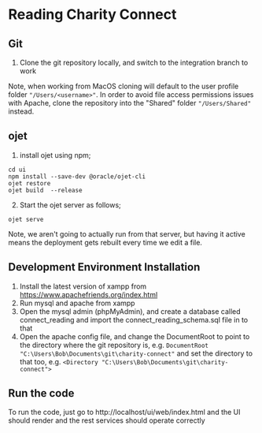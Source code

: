 
# Reading Charity Connect

## Git
1. Clone the git repository locally, and switch to the integration branch to work

Note, when working from MacOS cloning will default to the user profile folder ``"/Users/<username>"``. In order to avoid file access permissions issues with Apache, clone the repository into the "Shared" folder ``"/Users/Shared"`` instead.

## ojet
1. install ojet using npm;

```
cd ui
npm install --save-dev @oracle/ojet-cli  
ojet restore  
ojet build  --release
```

2. Start the ojet server as follows;

``ojet serve``

Note, we aren't going to actually run from that server, but having it active means the deployment gets rebuilt every time we edit a file.

## Development Environment Installation

1. Install the latest version of xampp from https://www.apachefriends.org/index.html
2. Run mysql and apache from xampp
3. Open the mysql admin (phpMyAdmin), and create a database called connect_reading and import the connect_reading_schema.sql file in to that
4.  Open the apache config file, and change the DocumentRoot to point to the directory where the git repository is, e.g. ``DocumentRoot "C:\Users\Bob\Documents\git\charity-connect"`` and set the directory to that too, e.g. ``<Directory "C:\Users\Bob\Documents\git\charity-connect">``
 
## Run the code
To run the code, just go to http://localhost/ui/web/index.html and the UI should render and the rest services should operate correctly
